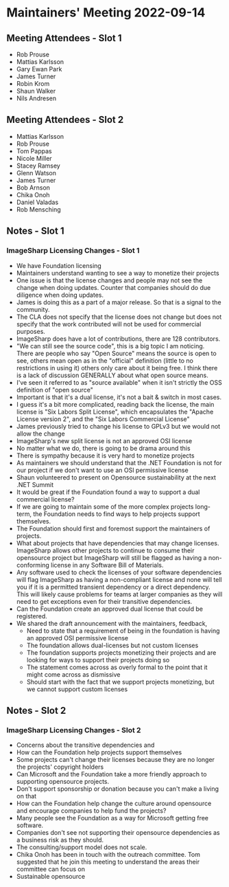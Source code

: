 # Maintainers' Meeting 2022-09-14

## Meeting Attendees - Slot 1

- Rob Prouse
- Mattias Karlsson
- Gary Ewan Park
- James Turner
- Robin Krom
- Shaun Walker
- Nils Andresen

## Meeting Attendees - Slot 2

- Mattias Karlsson
- Rob Prouse
- Tom Pappas
- Nicole Miller
- Stacey Ramsey
- Glenn Watson
- James Turner
- Bob Arnson
- Chika Onoh
- Daniel Valadas
- Rob Mensching

## Notes - Slot 1

### ImageSharp Licensing Changes - Slot 1

- We have Foundation licensing
- Maintainers understand wanting to see a way to monetize their projects
- One issue is that the license changes and people may not see the change when doing updates. Counter that companies should do due diligence when doing updates.
- James is doing this as a part of a major release. So that is a signal to the community.
- The CLA does not specify that the license does not change but does not specify that the work contributed will not be used for commercial purposes.
- ImageSharp does have a lot of contributions, there are 128 contributors.
- "We can still see the source code", this is a big topic I am noticing. There are people who say "Open Source" means the source is open to see, others mean open as in the "official" definition (little to no restrictions in using it) others only care about it being free. I think there is a lack of discussion GENERALLY about what open source means.
- I've seen it referred to as "source available" when it isn't strictly the OSS definition of "open source"
- Important is that it's a dual license, it's not a bait & switch in most cases.
- I guess it's a bit more complicated, reading back the license, the main license is "Six Labors Split License", which encapsulates the "Apache License version 2", and the "Six Labors Commercial License"
- James previously tried to change his license to GPLv3 but we would not allow the change
- ImageSharp's new split license is not an approved OSI license
- No matter what we do, there is going to be drama around this
- There is sympathy because it is very hard to monetize projects
- As maintainers we should understand that the .NET Foundation is not for our project if we don't want to use an OSI permissive license
- Shaun volunteered to present on Opensource sustainability at the next .NET Summit
- It would be great if the Foundation found a way to support a dual commercial license?
- If we are going to maintain some of the more complex projects long-term, the Foundation needs to find ways to help projects support themselves.
- The Foundation should first and foremost support the maintainers of projects.
- What about projects that have dependencies that may change licenses. ImageSharp allows other projects to continue to consume their opensource project but ImageSharp will still be flagged as having a non-conforming license in any Software Bill of Materials.
- Any software used to check the licenses of your software dependencies will flag ImageSharp as having a non-compliant license and none will tell you if it is a permitted transient dependency or a direct dependency. This will likely cause problems for teams at larger companies as they will need to get exceptions even for their transitive dependencies.
- Can the Foundation create an approved dual license that could be registered.
- We shared the draft announcement with the maintainers, feedback,
  - Need to state that a requirement of being in the foundation is having an approved OSI permissive license
  - The foundation allows dual-licenses but not custom licenses
  - The foundation supports projects monetizing their projects and are looking for ways to support their projects doing so
  - The statement comes across as overly formal to the point that it might come across as dismissive
  - Should start with the fact that we support projects monetizing, but we cannot support custom licenses

## Notes - Slot 2

### ImageSharp Licensing Changes - Slot 2

- Concerns about the transitive dependencies and
- How can the Foundation help projects support themselves
- Some projects can't change their licenses because they are no longer the projects' copyright holders
- Can Microsoft and the Foundation take a more friendly approach to supporting opensource projects.
- Don't support sponsorship or donation because you can't make a living on that
- How can the Foundation help change the culture around opensource and encourage companies to help fund the projects?
- Many people see the Foundation as a way for Microsoft getting free software.
- Companies don't see not supporting their opensource dependencies as a business risk as they should.
- The consulting/support model does not scale.
- Chika Onoh has been in touch with the outreach committee. Tom suggested that he join this meeting to understand the areas their committee can focus on
- Sustainable opensource
